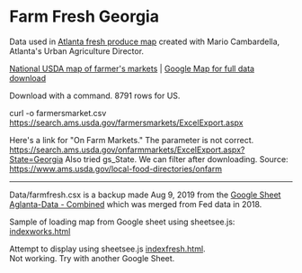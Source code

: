 # Farm Fresh Georgia

Data used in [Atlanta fresh produce map](https://data.georgia.org/#fresh) created with Mario Cambardella, Atlanta's Urban Agriculture Director.  

[National USDA map of farmer's markets](https://www.ams.usda.gov/local-food-directories/farmersmarkets) 
| [Google Map for full data download](https://search.ams.usda.gov/farmersmarkets/googleMapFull.aspx) 


Download with a command. 8791 rows for US.

curl -o farmersmarket.csv https://search.ams.usda.gov/farmersmarkets/ExcelExport.aspx


Here's a link for "On Farm Markets." The parameter is not correct.
https://search.ams.usda.gov/onfarmmarkets/ExcelExport.aspx?State=Georgia
Also tried gs_State. We can filter after downloading.  Source:
https://www.ams.usda.gov/local-food-directories/onfarm

----

Data/farmfresh.csx is a backup made Aug 9, 2019 from the [Google Sheet Aglanta-Data - Combined](https://docs.google.com/spreadsheets/d/1GptBaQgTj1eHvy2xDbZLMSL9_T1f0JRSRPXvCCiP29c/edit#gid=2091880345) which was merged from Fed data in 2018.  

Sample of loading map from Google sheet using sheetsee.js: [indexworks.html](indexworks.html)  

Attempt to display using sheetsee.js [indexfresh.html](indexfresh.html).<br>
Not working. Try with another Google Sheet.  

  
 



